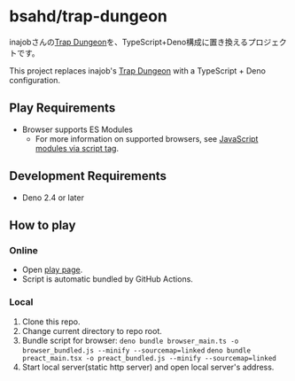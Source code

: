 # bsahd/trap-dungeon

inajobさんの[Trap Dungeon](https://github.com/inajob/trap-dungeon)を、TypeScript+Deno構成に置き換えるプロジェクトです。

This project replaces inajob's
[Trap Dungeon](https://github.com/inajob/trap-dungeon) with a TypeScript + Deno
configuration.

## Play Requirements

- Browser supports ES Modules
  - For more information on supported browsers, see
    [JavaScript modules via script tag](https://caniuse.com/es6-module).

## Development Requirements

- Deno 2.4 or later

## How to play

### Online

- Open [play page](https://bsahd.github.io/trap-dungeon/).
- Script is automatic bundled by GitHub Actions.

### Local

1. Clone this repo.
2. Change current directory to repo root.
3. Bundle script for browser:
   `deno bundle browser_main.ts -o browser_bundled.js --minify --sourcemap=linked`
   `deno bundle preact_main.tsx -o preact_bundled.js --minify --sourcemap=linked`
4. Start local server(static http server) and open local server's address.
